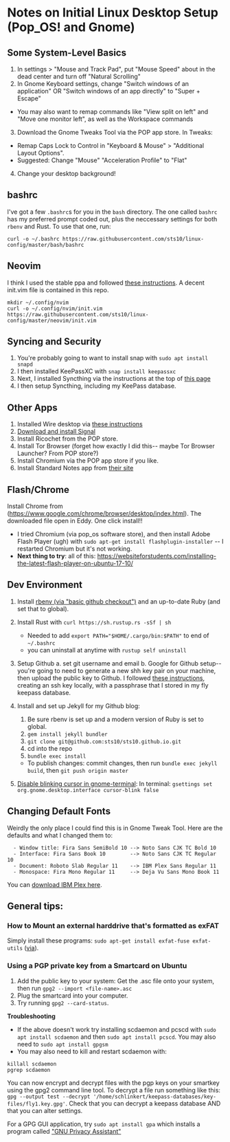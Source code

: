 # Notes on Initial Linux Desktop Setup (Pop_OS! and Gnome)

## Some System-Level Basics
1. In settings > "Mouse and Track Pad", put "Mouse Speed" about in the dead center and turn off "Natural Scrolling"
2. In Gnome Keyboard settings, change "Switch windows of an application" OR "Switch windows of an app directly" to "Super + Escape"
  - You may also want to remap commands like "View split on left" and "Move one monitor left", as well as the Workspace commands
3. Download the Gnome Tweaks Tool via the POP app store. In Tweaks:
  - Remap Caps Lock to Control in "Keyboard & Mouse" > "Additional Layout Options". 
  - Suggested: Change "Mouse" "Acceleration Profile" to "Flat"
4. Change your desktop background!

## bashrc

I've got a few `.bashrc`s for you in the `bash` directory. The one called `bashrc` has my preferred prompt coded out, plus the neccessary settings for both `rbenv` and Rust. To use that one, run:

```
curl -o ~/.bashrc https://raw.githubusercontent.com/sts10/linux-config/master/bash/bashrc
```

## Neovim

I think I used the stable ppa and followed [these instructions](https://github.com/neovim/neovim/wiki/Installing-Neovim#ubuntu). A decent init.vim file is contained in this repo. 

```
mkdir ~/.config/nvim
curl -o ~/.config/nvim/init.vim https://raw.githubusercontent.com/sts10/linux-config/master/neovim/init.vim
```

## Syncing and Security
1. You're probably going to want to install snap with `sudo apt install snapd`
2. I then installed KeePassXC with `snap install keepassxc`
3. Next, I installed Syncthing via the instructions at the top of [this page](https://apt.syncthing.net/)
4. I then setup Syncthing, including my KeePass database. 

## Other Apps
1. Installed Wire desktop via [these instructions](https://medium.com/@wireapp/a-step-forward-for-wire-for-linux-52f0538cac15)
2. [Download and install Signal](https://signal.org/download/)
3. Install Ricochet from the POP store.
4. Install Tor Browser (forget how exactly I did this-- maybe Tor Browser Launcher? From POP store?)
5. Install Chromium via the POP app store if you like.
6. Install Standard Notes app from [their site](https://standardnotes.org/getting-started?downloaded=linux)

## Flash/Chrome
Install Chrome from (https://www.google.com/chrome/browser/desktop/index.html). The downloaded file open in Eddy. One click install!!
- I tried Chromium (via pop_os software store), and then install Adobe Flash Player (ugh) with `sudo apt-get install flashplugin-installer` -- I restarted Chromium but it's not working.
- **Next thing to try**: all of this: https://websiteforstudents.com/installing-the-latest-flash-player-on-ubuntu-17-10/

## Dev Environment
1. Install [rbenv (via "basic github checkout")](https://github.com/rbenv/rbenv#basic-github-checkout) and an up-to-date Ruby (and set that to global).
2. Install Rust with `curl https://sh.rustup.rs -sSf | sh`
    - Needed to add `export PATH="$HOME/.cargo/bin:$PATH"` to end of `~/.bashrc`
    - you can uninstall at anytime with `rustup self uninstall`
3. Setup Github
  a. set git username and email
  b. Google for Github setup-- you're going to need to generate a new shh key pair on your machine, then upload the public key to Github. I followed [these instructions](https://help.github.com/articles/generating-a-new-ssh-key-and-adding-it-to-the-ssh-agent/), creating an ssh key locally, with a passphrase that I stored in my fly keepass database.
4. Install and set up Jekyll for my Github blog:
   1. Be sure rbenv is set up and a modern version of Ruby is set to global.
   2. `gem install jekyll bundler`
   3. `git clone git@github.com:sts10/sts10.github.io.git`
   4. cd into the repo
   5. `bundle exec install`

   - To publish changes: commit changes, then run `bundle exec jekyll build`, then `git push origin master`
5. [Disable blinking cursor in gnome-terminal](https://askubuntu.com/a/947573): In terminal: `gsettings set org.gnome.desktop.interface cursor-blink false`

## Changing Default Fonts
Weirdly the only place I could find this is in Gnome Tweak Tool. Here are the defaults and what I changed them to:
```
  - Window title: Fira Sans SemiBold 10 --> Noto Sans CJK TC Bold 10
  - Interface: Fira Sans Book 10        --> Noto Sans CJK TC Regular 10
  - Document: Roboto Slab Regular 11    --> IBM Plex Sans Regular 11
  - Monospace: Fira Mono Regular 11     --> Deja Vu Sans Mono Book 11
```

You can [download IBM Plex here](https://ibm.github.io/type/).

## General tips:

### How to Mount an external harddrive that's formatted as exFAT
Simply install these programs: `sudo apt-get install exfat-fuse exfat-utils` ([via](https://www.reddit.com/r/Ubuntu/comments/6r954q/mount_exfat_drive_in_ubuntu_1704/)). 

### Using a PGP private key from a Smartcard on Ubuntu

1. Add the public key to your system: Get the .asc file onto your system, then run `gpg2 --import <file-name>.asc`
2. Plug the smartcard into your computer.
3. Try running `gpg2 --card-status`. 

**Troubleshooting**
- If the above doesn't work try installing scdaemon and pcscd with `sudo apt install scdaemon` and then `sudo apt install pcscd`. You may also need to `sudo apt install gpgsm`
- You may also need to kill and restart scdaemon with:
```
killall scdaemon
pgrep scdaemon
```

You can now encrypt and decrypt files with the pgp keys on your smartkey using the gpg2 command line tool. To decrypt a file run something like this: `gpg --output test --decrypt '/home/schlinkert/keepass-databases/key-files/fly1.key.gpg'`. Check that you can decrypt a keepass database AND that you can alter settings.

For a GPG GUI application, try `sudo apt install gpa` which installs a program called ["GNU Privacy Assistant"](https://help.ubuntu.com/community/GnuPrivacyGuardHowto#Graphical_Interfaces)
